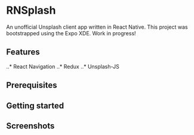 # RNSplash
An unofficial Unsplash client app written in React Native. This project was bootstrapped using the Expo XDE. Work in progress!

## Features
..* React Navigation
..* Redux
..* Unsplash-JS

## Prerequisites

## Getting started

## Screenshots


